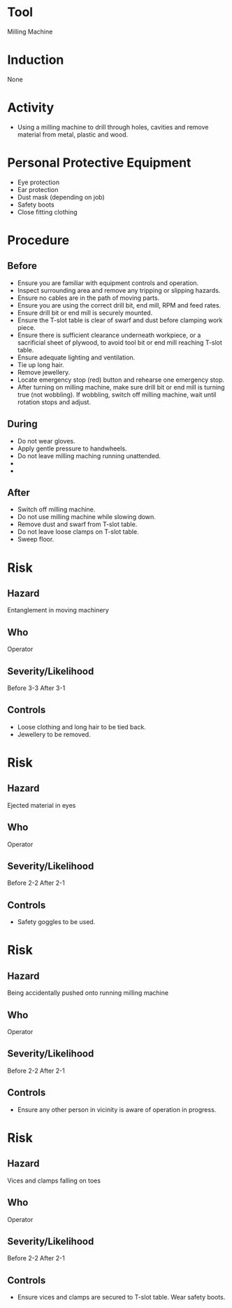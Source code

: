 # Tool
Milling Machine
# Induction
None
# Activity

* Using a milling machine to drill through holes, cavities and remove material from metal, plastic and wood.

# Personal Protective Equipment

* Eye protection
* Ear protection
* Dust mask (depending on job)
* Safety boots
* Close fitting clothing

# Procedure
## Before

* Ensure you are familiar with equipment controls and operation.
* Inspect surrounding area and remove any tripping or slipping hazards.
* Ensure no cables are in the path of moving parts.
* Ensure you are using the correct drill bit, end mill, RPM and feed rates.
* Ensure drill bit or end mill is securely mounted.
* Ensure the T-slot table is clear of swarf and dust before clamping work piece.
* Ensure there is sufficient clearance underneath workpiece, or a sacrificial sheet of plywood, to avoid tool bit or end mill reaching T-slot table.
* Ensure adequate lighting and ventilation.
* Tie up long hair.
* Remove jewellery.
* Locate emergency stop (red) button and rehearse one emergency stop.
* After turning on milling machine, make sure drill bit or end mill is turning true (not wobbling). If wobbling, switch off milling machine, wait until rotation stops and adjust.

## During

* Do not wear gloves.
* Apply gentle pressure to handwheels.
* Do not leave milling maching running unattended.
* 
* 

## After

* Switch off milling machine.
* Do not use milling machine while slowing down.
* Remove dust and swarf from T-slot table.
* Do not leave loose clamps on T-slot table.
* Sweep floor.

# Risk
## Hazard
Entanglement in moving machinery
## Who
Operator
## Severity/Likelihood
Before 3-3 After 3-1
## Controls

* Loose clothing and long hair to be tied back.
* Jewellery to be removed.

# Risk
## Hazard
Ejected material in eyes
## Who
Operator
## Severity/Likelihood
Before 2-2 After 2-1
## Controls

* Safety goggles to be used.

# Risk
## Hazard
Being accidentally pushed onto running milling machine
## Who
Operator
## Severity/Likelihood
Before 2-2 After 2-1
## Controls

* Ensure any other person in vicinity is aware of operation in progress.

# Risk
## Hazard
Vices and clamps falling on toes
## Who
Operator
## Severity/Likelihood
Before 2-2 After 2-1
## Controls

* Ensure vices and clamps are secured to T-slot table. Wear safety boots.

